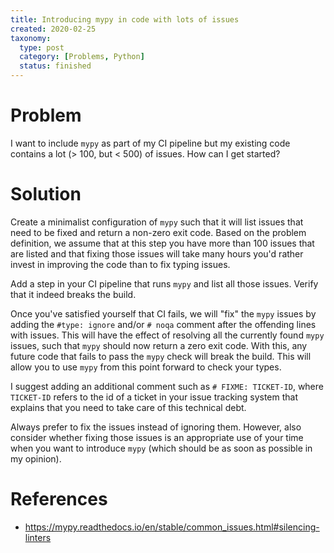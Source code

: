 ```yaml
---
title: Introducing mypy in code with lots of issues
created: 2020-02-25
taxonomy:
  type: post
  category: [Problems, Python]
  status: finished
---
```


# Problem
I want to include `mypy` as part of my CI pipeline but my existing code contains a lot (> 100, but < 500) of issues. How can I get started?

# Solution
Create a minimalist configuration of `mypy` such that it will list issues that need to be fixed and return a non-zero exit code. Based on the problem definition, we assume that at this step you have more than 100 issues that are listed and that fixing those issues will take many hours you'd rather invest in improving the code than to fix typing issues.

Add a step in your CI pipeline that runs `mypy` and list all those issues. Verify that it indeed breaks the build.

Once you've satisfied yourself that CI fails, we will "fix" the `mypy` issues by adding the `#type: ignore` and/or `# noqa` comment after the offending lines with issues. This will have the effect of resolving all the currently found `mypy` issues, such that `mypy` should now return a zero exit code. With this, any future code that fails to pass the `mypy` check will break the build. This will allow you to use `mypy` from this point forward to check your types.

I suggest adding an additional comment such as `# FIXME: TICKET-ID`, where `TICKET-ID` refers to the id of a ticket in your issue tracking system that explains that you need to take care of this technical debt.

Always prefer to fix the issues instead of ignoring them. However, also consider whether fixing those issues is an appropriate use of your time when you want to introduce `mypy` (which should be as soon as possible in my opinion).

# References
* https://mypy.readthedocs.io/en/stable/common_issues.html#silencing-linters
